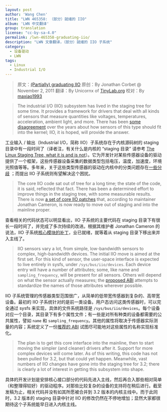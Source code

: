 ```yaml
---
layout: post
author: 'Wang Chen'
title: "LWN 465358: （部分）就绪的 IIO"
album: 'LWN 中文翻译'
group: translation
license: "cc-by-sa-4.0"
permalink: /lwn-465358-graduating-iio/
description: "LWN 文章翻译，（部分）就绪的 IIO 子系统"
category:
  - 设备驱动
  - LWN
tags:
  - Linux
  - Industrial I/O
---
```


> 原文：[(Partially) graduating IIO](https://lwn.net/Articles/465358/)
> 原创：By Jonathan Corbet @ November 2, 2011
> 翻译：By Unicornx of [TinyLab.org][1]
> 校对：By [maxiao1993](https://github.com/maxiao1993)

> The industrial I/O (IIO) subsystem has lived in the staging tree for some time. It provides a framework for drivers that deal with all kinds of sensors that measure quantities like voltages, temperatures, acceleration, ambient light, and more. There has been [some disagreement](https://lwn.net/Articles/390634/) over the years about how sensors of this type should fit into the kernel; IIO, it is hoped, will provide the answer.

工业输入 / 输出（Industrial I/O，简称 IIO）子系统存在于内核源码树的 staging 目录中有一段时间​​了（译者注，有关什么是内核的 “staging 目录” 请参考 [The Linux Staging Tree, what it is and is not](http://www.kroah.com/log/linux/linux-staging-update.html)）。它为开发针对某些传感器设备的驱动提供了一个框架，这些传感器设备采集的数据类型包括电压，温度，加速度，环境光照值等等。多年来，关于这些类型传感器的驱动在内核中的分类问题存在[一些分歧](https://lwn.net/Articles/390634/) ；而提出 IIO 子系统则有望解决这个困扰。

> The core IIO code sat out of tree for a long time; the state of the code, it is said, reflected that fact. There has been a determined effort to improve things in the staging tree, with some measurable results. There is now [a set of core IIO patches](https://lwn.net/Articles/463814/) that, according to maintainer Jonathan Cameron, is now ready to move out of staging and into the mainline proper.

查看相关的代码状态可以明显看出，IIO 子系统的主要代码在 staging 目录下有很长一段时间了，并完成了多次持续的改进。根据其维护者 Jonathan Cameron 的说法，IIO 子系统[核心模块的补丁](https://lwn.net/Articles/463814/)，业已就绪，就等着从 staging 目录下移出来并入主线了。

> IIO sensors vary a lot, from simple, low-bandwidth sensors to complex, high-bandwidth devices. The initial IIO move is aimed at the first set. For this kind of sensor, the user-space interface is expected to live entirely in sysfs, under `/sys/bus/iio/devices`. Each device entry will have a number of attributes; some, like name and `sampling_frequency`, will be present for all sensors. Others will depend on what the sensor actually measures; the [proposed ABI](https://lwn.net/Articles/465361/) attempts to standardize the names of those attributes wherever possible.

IIO 子系统管理的传感器类型范围很广，从简单的低带宽传感器到复杂的、高带宽设备。最初的 IIO 子系统针对的是前一类设备。用户态访问这类传感器时，可以完全通过 sysfs 来实现，具体的文件系统路径是 `/sys/bus/iio/devices`。每个设备对应一个目录，其目录下有多个属性文件；有一些是对所有种类的设备都需要的公共属性，譬如 `name` 和 `sampling_frequency`。其他的属性将取决于传感器实际测量的内容；系统定义了一份[推荐的 ABI](https://lwn.net/Articles/465361/) 试图尽可能地对这些属性的名称实现标准化。

> The plan is to get this core interface into the mainline, then to start moving the simpler (and cleaner) drivers after it. Support for more complex devices will come later. As of this writing, this code has not been pulled for 3.2, but that could yet happen. Meanwhile, vast numbers of IIO changes have gone into the staging tree for 3.2; there is clearly a lot of interest in getting this subsystem into shape.

具体的开发计划是安排核心接口部分的代码先进入主线，然后再合入那些相对简单（和整理得较好）的驱动程序。对那些比较复杂的设备的支持将在稍后进行。截至发稿为止，相关代码并没有如其所愿被合并到 3.2 版本的内核主线中。而于此同时，3.2 版本的 staging 目录中针对 IIO 的修改仍然在不停地增加；显然大家都很期待这个子系统能早日进入内核主线。

[1]: http://tinylab.org
